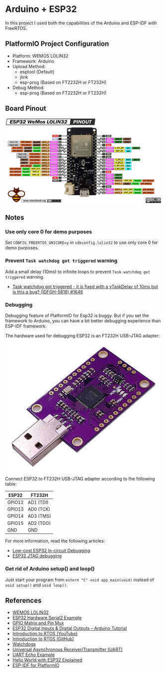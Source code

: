 # Arduino + ESP32

In this project I used both the capabilities of the Arduino and ESP-IDF with FreeRTOS.

## PlatformIO Project Configuration

- Platform: WEMOS LOLIN32
- Framework: Arduino
- Upload Method:
  - esptool (Default)
  - jlink
  - esp-prog (Based on FT2232H or FT232H)
- Debug Method:
  - esp-prog (Based on FT2232H or FT232H)


## Board Pinout

![](assets/esp32-lolin32.png)

## Notes

### Use only core 0 for demo purposes

Set `CONFIG_FREERTOS_UNICORE=y` in `sdkconfig.lolin32` to use only core 0 for demo purposes.

### Prevent `Task watchdog got triggered` warning

Add a small delay (10ms) to infinite loops to prevent `Task watchdog got triggered` warning.

- [Task watchdog got triggered - it is fixed with a vTaskDelay of 10ms but is this a bug? (IDFGH-5818) #1646](https://github.com/espressif/esp-idf/issues/1646)

### Debugging

Debugging feature of PlatformIO for Esp32 is buggy. But if you set the framework to Arduino, you can have a bit better
debugging experience than ESP-IDF framework.

The hardware used for debugging ESP32 is an FT232H USB-JTAG adapter:

![](assets/ft232h.jpg)

Connect ESP32 to FT232H USB-JTAG adapter according to the following table:

| ESP32  | FT232H    |
| ------ | --------- |
| GPIO12 | AD1 (TDI) |
| GPIO13 | AD0 (TCK) |
| GPIO14 | AD3 (TMS) |
| GPIO15 | AD2 (TDO) |
| GND    | GND       |

For more information, read the following articles:

- [Low-cost ESP32 In-circuit Debugging](https://medium.com/@manuel.bl/low-cost-esp32-in-circuit-debugging-dbbee39e508b)
- [ESP32 JTAG debugging](https://nodemcu.readthedocs.io/en/dev-esp32/debug/)


### Get rid of Arduino setup() and loop()

Just start your program from `extern "C" void app_main(void)` instead of `void setup()` and `void loop()`.

## References

- [WEMOS LOLIN32](https://docs.platformio.org/en/latest/boards/espressif32/lolin32.html)
- [ESP32 Hardware Serial2 Example](https://circuits4you.com/2018/12/31/esp32-hardware-serial2-example/)
- [GPIO Matrix and Pin Mux](https://espressif-docs.readthedocs-hosted.com/projects/arduino-esp32/en/latest/tutorials/io_mux.html)
- [ESP32 Digital Inputs & Digital Outputs – Arduino Tutorial](https://deepbluembedded.com/esp32-digital-inputs-outputs-arduino/)
- [Introduction to RTOS (YouTube)](https://www.youtube.com/watch?v=F321087yYy4&list=PLEBQazB0HUyQ4hAPU1cJED6t3DU0h34bz)
- [Introduction to RTOS (GitHub)](https://github.com/ShawnHymel/introduction-to-rtos)
- [Watchdogs](https://docs.espressif.com/projects/esp-idf/en/latest/esp32/api-reference/system/wdts.html)
- [Universal Asynchronous Receiver/Transmitter (UART)](https://docs.espressif.com/projects/esp-idf/en/latest/esp32/api-reference/peripherals/uart.html)
- [UART Echo Example](https://github.com/espressif/esp-idf/tree/master/examples/peripherals/uart/uart_echo)
- [Hello World with ESP32 Explained](https://exploreembedded.com/wiki/Hello_World_with_ESP32_Explained)
- [ESP-IDF for PlatformIO](https://docs.platformio.org/en/stable/frameworks/espidf.html)